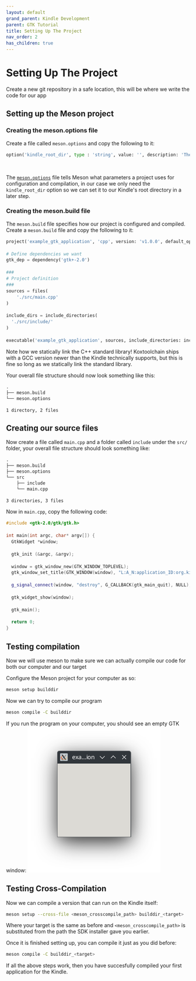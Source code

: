 ```yaml
---
layout: default
grand_parent: Kindle Development
parent: GTK Tutorial
title: Setting Up The Project
nav_order: 2
has_children: true
---
```


# Setting Up The Project
Create a new git repository in a safe location, this will be where we write the code for our app

## Setting up the Meson project
### Creating the meson.options file
Create a file called `meson.options` and copy the following to it:<br/>

```python
option('kindle_root_dir', type : 'string', value: '', description: 'The path to the Kindle\'s mounted rootfs (for linking libraries)')
```
<br/>

The [`meson.options`](https://mesonbuild.com/Build-options.html) file tells Meson what parameters a project uses for configuration and compilation, in our case we only need the `kindle_root_dir` option so we can set it to our Kindle's root directory in a later step.

### Creating the meson.build file
The `meson.build` file specifies how our project is configured and compiled.<br/>
Create a `meson.build` file and copy the following to it:
```python
project('example_gtk_application', 'cpp', version: 'v1.0.0', default_options: ['cpp_std=c++17'], meson_version: '>=1.1')

# Define dependencies we want
gtk_dep = dependency('gtk+-2.0')

###
# Project definition
###
sources = files(
    './src/main.cpp'
)

include_dirs = include_directories(
  './src/include/'
)

executable('example_gtk_application', sources, include_directories: include_dirs, dependencies: [gtk_dep], cpp_args: '-static-libstdc++', link_args: '-static-libstdc++')
```

Note how we statically link the C++ standard library! Koxtoolchain ships with a GCC version newer than the Kindle technically supports, but this is fine so long as we statically link the standard library.

Your overall file structure should now look something like this:
```
.
├── meson.build
└── meson.options

1 directory, 2 files
```

## Creating our source files
Now create a file called `main.cpp` and a folder called `include` under the `src/` folder, your overall file structure should look something like:

```
.
├── meson.build
├── meson.options
└── src
    ├── include
    └── main.cpp

3 directories, 3 files
```

Now in `main.cpp`, copy the following code:
```cpp
#include <gtk-2.0/gtk/gtk.h>

int main(int argc, char* argv[]) {
  GtkWidget *window;
    
  gtk_init (&argc, &argv);
  
  window = gtk_window_new(GTK_WINDOW_TOPLEVEL);
  gtk_window_set_title(GTK_WINDOW(window), "L:A_N:application_ID:org.kindlemodding.example-gtk-application_PC:T");

  g_signal_connect(window, "destroy", G_CALLBACK(gtk_main_quit), NULL);

  gtk_widget_show(window);
  
  gtk_main();

  return 0;
}
```

## Testing compilation
Now we will use meson to make sure we can actually compile our code for both our computer and our target

Configure the Meson project for your computer as so:
```sh
meson setup builddir
```

Now we can try to compile our program
```sh
meson compile -C builddir
```

If you run the program on your computer, you should see an empty GTK window:
![](./images/first_window.png)


## Testing Cross-Compilation
Now we can compile a version that can run on the Kindle itself:
```sh
meson setup --cross-file <meson_crosscompile_path> builddir_<target>
```

Where your target is the same as before and `<meson_crosscompile_path>` is substituted from the path the SDK installer gave you earlier.

Once it is finished setting up, you can compile it just as you did before:
```sh
meson compile -C builddir_<target>
```

If all the above steps work, then you have succesfully compiled your first application for the Kindle.
